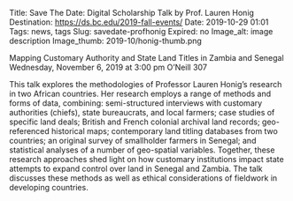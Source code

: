 Title: Save The Date: Digital Scholarship Talk by Prof. Lauren Honig
Destination: https://ds.bc.edu/2019-fall-events/
Date: 2019-10-29 01:01 
Tags: news, tags 
Slug: savedate-profhonig 
Expired: no
Image_alt: image description
Image_thumb: 2019-10/honig-thumb.png

Mapping Customary Authority and State Land Titles in Zambia and Senegal
Wednesday, November 6, 2019 at 3:00 pm
O’Neill  307

This talk explores the methodologies of Professor Lauren Honig’s research in two African countries. Her research employs a range of methods and forms of data, combining: semi-structured interviews with customary authorities (chiefs), state bureaucrats, and local farmers; case studies of specific land deals; British and French colonial archival land records; geo-referenced historical maps; contemporary land titling databases from two countries; an original survey of smallholder farmers in Senegal; and statistical analyses of a number of geo-spatial variables. Together, these research approaches shed light on how customary institutions impact state attempts to expand control over land in Senegal and Zambia. The talk discusses these methods as well as ethical considerations of fieldwork in developing countries.
